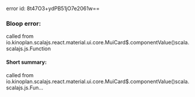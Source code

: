 error id: 8t47O3+ydPB51jO7e2061w==
### Bloop error:

called from io.kinoplan.scalajs.react.material.ui.core.MuiCard$.componentValue()scala.scalajs.js.Function
#### Short summary: 

called from io.kinoplan.scalajs.react.material.ui.core.MuiCard$.componentValue()scala.scalajs.js.Fun...